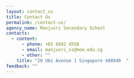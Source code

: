 ```yaml
---
layout: contact_us
title: Contact Us
permalink: /contact-us/
agency_name: Manjusri Secondary School
contacts:
  - content:
      - phone: +65 6842 4558
      - email: manjusri_ss@moe.edu.sg
      - other: ""
    title: "20 Ubi Avenue 1 Singapore 408940  "
feedback: ""
---
```

